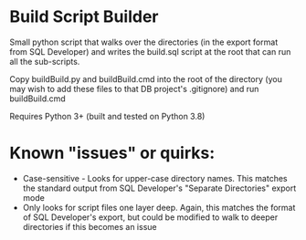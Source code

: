 # Build Script Builder

Small python script that walks over the directories (in the export format from SQL Developer) and writes the build.sql script at the root that can run all the sub-scripts.

Copy buildBuild.py and buildBuild.cmd into the root of the directory (you may wish to add these files to that DB project's .gitignore) and run buildBuild.cmd

Requires Python 3+ (built and tested on Python 3.8)

# Known "issues" or quirks:
- Case-sensitive - Looks for upper-case directory names. This matches the standard output from SQL Developer's "Separate Directories" export mode
- Only looks for script files one layer deep. Again, this matches the format of SQL Developer's export, but could be modified to walk to deeper directories if this becomes an issue